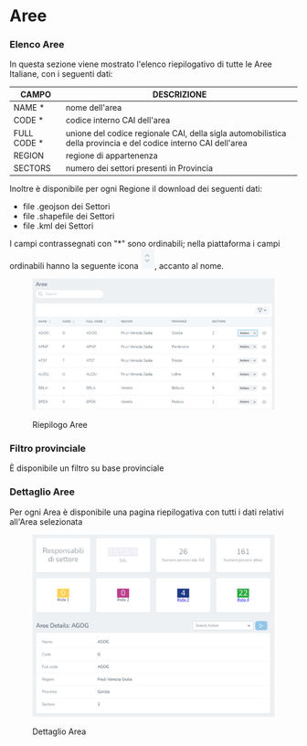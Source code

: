 # Aree

### Elenco Aree

In questa sezione viene mostrato l'elenco riepilogativo di tutte le Aree Italiane, con i seguenti dati:

| CAMPO        | DESCRIZIONE                                                                                                     |
| ------------ | --------------------------------------------------------------------------------------------------------------- |
| NAME \*      | nome dell'area                                                                                                  |
| CODE \*      | codice interno CAI dell'area                                                                                    |
| FULL CODE \* | unione del codice regionale CAI, della sigla automobilistica della provincia e del codice interno CAI dell'area |
| REGION       | regione di appartenenza                                                                                         |
| SECTORS      | numero dei settori presenti in Provincia                                                                        |

Inoltre è disponibile per ogni Regione il download dei seguenti dati:

* file .geojson dei Settori&#x20;
* file .shapefile dei Settori
* file .kml dei Settori

I campi contrassegnati con "\*" sono ordinabili; nella piattaforma i campi ordinabili hanno la seguente icona ![](<../../../.gitbook/assets/image (73).png>), accanto al nome.

<figure><img src="../../../.gitbook/assets/image (32).png" alt=""><figcaption><p>Riepilogo Aree</p></figcaption></figure>

### Filtro provinciale

È disponibile un filtro su base provinciale

### Dettaglio Aree

Per ogni Area è disponibile una pagina riepilogativa con tutti i dati relativi all'Area selezionata

<figure><img src="../../../.gitbook/assets/image (58).png" alt=""><figcaption><p>Dettaglio Area</p></figcaption></figure>
